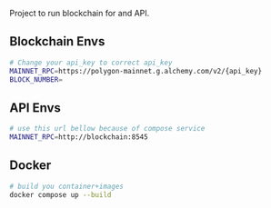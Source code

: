 Project to run blockchain for and API.

## Blockchain Envs
```sh
# Change your api_key to correct api_key
MAINNET_RPC=https://polygon-mainnet.g.alchemy.com/v2/{api_key}
BLOCK_NUMBER=
```

## API Envs
```sh
# use this url bellow because of compose service
MAINNET_RPC=http://blockchain:8545
```

## Docker
```sh
# build you container+images
docker compose up --build
```